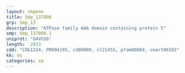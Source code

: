 ```yaml
---
layout: smgene
title: Smp_137800
grp: Smp_13
description: "ATPase family AAA domain containing protein 5"
smp: Smp_137800.1
uniprot: "G4VGS6"
length:  2433
cdd: "COG1224, PRK04195, cd00009, cl21455, pfam00004, smart00382"
kk: ns
categories: sm
---
```

